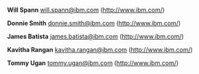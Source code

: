 **Will Spann** <will.spann@ibm.com> (http://www.ibm.com/)

**Donnie Smith** <donnie.smith@ibm.com> (http://www.ibm.com/)

**James Batista** <james.batista@ibm.com> (http://www.ibm.com/)

**Kavitha Rangan** <kavitha.rangan@ibm.com> (http://www.ibm.com/)

**Tommy Ugan** <tommy.ugan@ibm.com> (http://www.ibm.com/)
